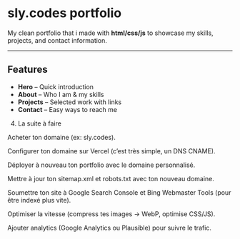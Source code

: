 # sly.codes portfolio

My clean portfolio that i made with **html/css/js** to showcase my skills, projects, and contact information.

---

## Features

- **Hero** – Quick introduction
- **About** – Who I am & my skills
- **Projects** – Selected work with links
- **Contact** – Easy ways to reach me


4. La suite à faire 

Acheter ton domaine (ex: sly.codes).

Configurer ton domaine sur Vercel (c’est très simple, un DNS CNAME).

Déployer à nouveau ton portfolio avec le domaine personnalisé.

Mettre à jour ton sitemap.xml et robots.txt avec ton nouveau domaine.

Soumettre ton site à Google Search Console et Bing Webmaster Tools (pour être indexé plus vite).

Optimiser la vitesse (compress tes images → WebP, optimise CSS/JS).

Ajouter analytics (Google Analytics ou Plausible) pour suivre le trafic.